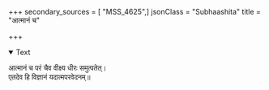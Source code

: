 +++
secondary_sources = [ "MSS_4625",]
jsonClass = "Subhaashita"
title = "आत्मानं च"

+++

<details open><summary>Text</summary>

आत्मानं च परं चैव वीक्ष्य धीरः समुत्पतेत्।  
एतदेव हि विज्ञानं यदात्मपरवेदनम्॥
</details>

